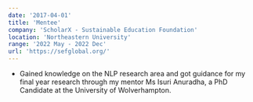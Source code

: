 ```yaml
---
date: '2017-04-01'
title: 'Mentee'
company: 'ScholarX - Sustainable Education Foundation'
location: 'Northeastern University'
range: '2022 May - 2022 Dec'
url: 'https://sefglobal.org/'
---
```


- Gained knowledge on the NLP research area and got guidance for my final year research through my mentor Ms Isuri Anuradha, a PhD Candidate at the University of Wolverhampton.


